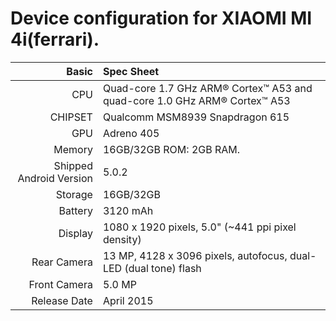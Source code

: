Device configuration for XIAOMI MI 4i(ferrari).
==================================================

Basic   | Spec Sheet
-------:|:-------------------------
CPU     | Quad-core 1.7 GHz ARM® Cortex™ A53 and quad-core 1.0 GHz ARM® Cortex™ A53
CHIPSET | Qualcomm MSM8939 Snapdragon 615
GPU     | Adreno 405
Memory  | 16GB/32GB ROM: 2GB RAM.
Shipped Android Version | 5.0.2
Storage | 16GB/32GB
Battery | 3120 mAh
Display | 1080 x 1920 pixels, 5.0"  (~441 ppi pixel density)
Rear Camera  | 13 MP, 4128 x 3096 pixels, autofocus, dual-LED (dual tone) flash
Front Camera | 5.0 MP
Release Date | April 2015
